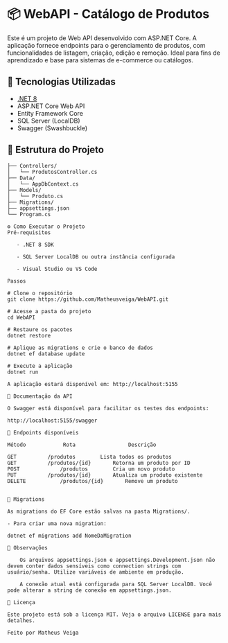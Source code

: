 # 📦 WebAPI - Catálogo de Produtos

Este é um projeto de Web API desenvolvido com ASP.NET Core. A aplicação fornece endpoints para o gerenciamento de produtos, com funcionalidades de listagem, 
criação, edição e remoção. Ideal para fins de aprendizado e base para sistemas de e-commerce ou catálogos.

## 🚀 Tecnologias Utilizadas

- [.NET 8](https://dotnet.microsoft.com/en-us/)
- ASP.NET Core Web API
- Entity Framework Core
- SQL Server (LocalDB)
- Swagger (Swashbuckle)

## 📁 Estrutura do Projeto

```plaintext
├── Controllers/
│   └── ProdutosController.cs
├── Data/
│   └── AppDbContext.cs
├── Models/
│   └── Produto.cs
├── Migrations/
├── appsettings.json
└── Program.cs

⚙️ Como Executar o Projeto
Pré-requisitos

   - .NET 8 SDK

   - SQL Server LocalDB ou outra instância configurada

   - Visual Studio ou VS Code

Passos

# Clone o repositório
git clone https://github.com/Matheusveiga/WebAPI.git

# Acesse a pasta do projeto
cd WebAPI

# Restaure os pacotes
dotnet restore

# Aplique as migrations e crie o banco de dados
dotnet ef database update

# Execute a aplicação
dotnet run

A aplicação estará disponível em: http://localhost:5155

📓 Documentação da API

O Swagger está disponível para facilitar os testes dos endpoints:

http://localhost:5155/swagger

📌 Endpoints disponíveis

Método	          Rota	               Descrição

GET	         /produtos	      Lista todos os produtos
GET	         /produtos/{id}	      Retorna um produto por ID
POST	         /produtos	      Cria um novo produto
PUT	         /produtos/{id}	      Atualiza um produto existente
DELETE	         /produtos/{id}	      Remove um produto


📂 Migrations

As migrations do EF Core estão salvas na pasta Migrations/.

- Para criar uma nova migration:

dotnet ef migrations add NomeDaMigration

🛑 Observações

    Os arquivos appsettings.json e appsettings.Development.json não devem conter dados sensíveis como connection strings com usuário/senha. Utilize variáveis de ambiente em produção.

    A conexão atual está configurada para SQL Server LocalDB. Você pode alterar a string de conexão em appsettings.json.

📄 Licença

Este projeto está sob a licença MIT. Veja o arquivo LICENSE para mais detalhes.

Feito por Matheus Veiga
